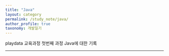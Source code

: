 ```yaml
---
title: "Java"
layout: category
permalink: /study_note/java/
author_profile: true
taxonomy: 개발일기
---
```


playdata 교육과정 첫번째 과정 Java에 대한 기록

------
